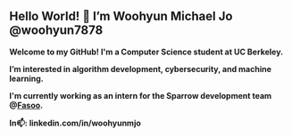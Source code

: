 ## Hello World! 👋 I’m Woohyun Michael Jo @woohyun7878 

**Welcome to my GitHub! I'm a Computer Science student at UC Berkeley.**

**I’m interested in algorithm development, cybersecurity, and machine learning.**

**I'm currently working as an intern for the Sparrow development team @[**Fasoo**](https://en.fasoo.com/).**

**In📫: linkedin.com/in/woohyunmjo**
